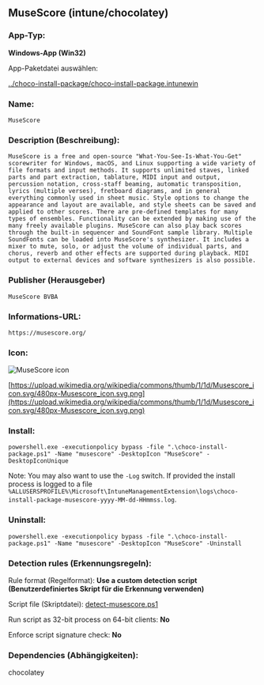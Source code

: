 ## MuseScore (intune/chocolatey)

### App-Typ:

__Windows-App (Win32)__

App-Paketdatei auswählen:

[../choco-install-package/choco-install-package.intunewin](../choco-install-package/choco-install-package.intunewin?raw=true)


### Name:

```
MuseScore
```

### Description (Beschreibung):

```
MuseScore is a free and open-source "What-You-See-Is-What-You-Get" scorewriter for Windows, macOS, and Linux supporting a wide variety of file formats and input methods. It supports unlimited staves, linked parts and part extraction, tablature, MIDI input and output, percussion notation, cross-staff beaming, automatic transposition, lyrics (multiple verses), fretboard diagrams, and in general everything commonly used in sheet music. Style options to change the appearance and layout are available, and style sheets can be saved and applied to other scores. There are pre-defined templates for many types of ensembles. Functionality can be extended by making use of the many freely available plugins. MuseScore can also play back scores through the built-in sequencer and SoundFont sample library. Multiple SoundFonts can be loaded into MuseScore's synthesizer. It includes a mixer to mute, solo, or adjust the volume of individual parts, and chorus, reverb and other effects are supported during playback. MIDI output to external devices and software synthesizers is also possible.
```

### Publisher (Herausgeber)

```
MuseScore BVBA
```


### Informations-URL:

```
https://musescore.org/
```

### Icon:

![MuseScore icon](https://upload.wikimedia.org/wikipedia/commons/thumb/1/1d/Musescore_icon.svg/120px-Musescore_icon.svg.png)

[https://upload.wikimedia.org/wikipedia/commons/thumb/1/1d/Musescore_icon.svg/480px-Musescore_icon.svg.png](https://upload.wikimedia.org/wikipedia/commons/thumb/1/1d/Musescore_icon.svg/480px-Musescore_icon.svg.png)


### Install:
```
powershell.exe -executionpolicy bypass -file ".\choco-install-package.ps1" -Name "musescore" -DesktopIcon "MuseScore" -DesktopIconUnique
```

Note: You may also want to use the `-Log` switch. If provided the install process is logged to a file `%ALLUSERSPROFILE%\Microsoft\IntuneManagementExtension\logs\choco-install-package-musescore-yyyy-MM-dd-HHmmss.log`.


### Uninstall:
```
powershell.exe -executionpolicy bypass -file ".\choco-install-package.ps1" -Name "musescore" -DesktopIcon "MuseScore" -Uninstall
```


### Detection rules (Erkennungsregeln):

Rule format (Regelformat): __Use a custom detection script (Benutzerdefiniertes Skript für die Erkennung verwenden)__

Script file (Skriptdatei): [detect-musescore.ps1](./detect-musescore.ps1?raw=true)

Run script as 32-bit process on 64-bit clients: __No__

Enforce script signature check: __No__

### Dependencies (Abhängigkeiten):

chocolatey
